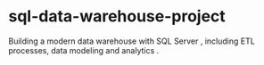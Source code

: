 # sql-data-warehouse-project
Building a modern data warehouse with SQL Server , including ETL processes, data modeling and analytics .
